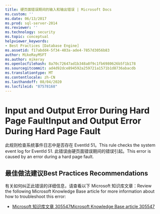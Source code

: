 ```yaml
---
title: 硬页面错误期间的输入和输出错误 | Microsoft Docs
ms.custom: ''
ms.date: 06/13/2017
ms.prod: sql-server-2014
ms.reviewer: ''
ms.technology: security
ms.topic: conceptual
helpviewer_keywords:
- Best Practices [Database Engine]
ms.assetid: f17abdd4-5f34-403a-ade4-7857d3056b83
author: MikeRayMSFT
ms.author: mikeray
ms.openlocfilehash: 8a70c72647ad1b348a8f9c1fb6980626b5f1b178
ms.sourcegitcommit: ad4d92dce894592a259721a1571b1d8736abacdb
ms.translationtype: MT
ms.contentlocale: zh-CN
ms.lasthandoff: 08/04/2020
ms.locfileid: "87578168"
---
```

# <a name="input-and-output-error-during-hard-page-fault"></a><span data-ttu-id="5aef7-102">Input and Output Error During Hard Page Fault</span><span class="sxs-lookup"><span data-stu-id="5aef7-102">Input and Output Error During Hard Page Fault</span></span>
  <span data-ttu-id="5aef7-103">此规则检查系统事件日志中是否存在 EventId 51。</span><span class="sxs-lookup"><span data-stu-id="5aef7-103">This rule checks the system event log for EventId 51.</span></span> <span data-ttu-id="5aef7-104">此错误由硬页面错误期间的错误引起。</span><span class="sxs-lookup"><span data-stu-id="5aef7-104">This error is caused by an error during a hard page fault.</span></span>  
  
## <a name="best-practices-recommendations"></a><span data-ttu-id="5aef7-105">最佳做法建议</span><span class="sxs-lookup"><span data-stu-id="5aef7-105">Best Practices Recommendations</span></span>  
 <span data-ttu-id="5aef7-106">有关如何纠正此错误的详细信息，请查看以下 Microsoft 知识库文章：</span><span class="sxs-lookup"><span data-stu-id="5aef7-106">Review the following Microsoft Knowledge Base article for more information about how to troubleshoot this error:</span></span>  
  
-   [<span data-ttu-id="5aef7-107">Microsoft 知识库文章 305547</span><span class="sxs-lookup"><span data-stu-id="5aef7-107">Microsoft Knowledge Base article 305547</span></span>](https://go.microsoft.com/fwlink/?linkid=117748)  
  
  
